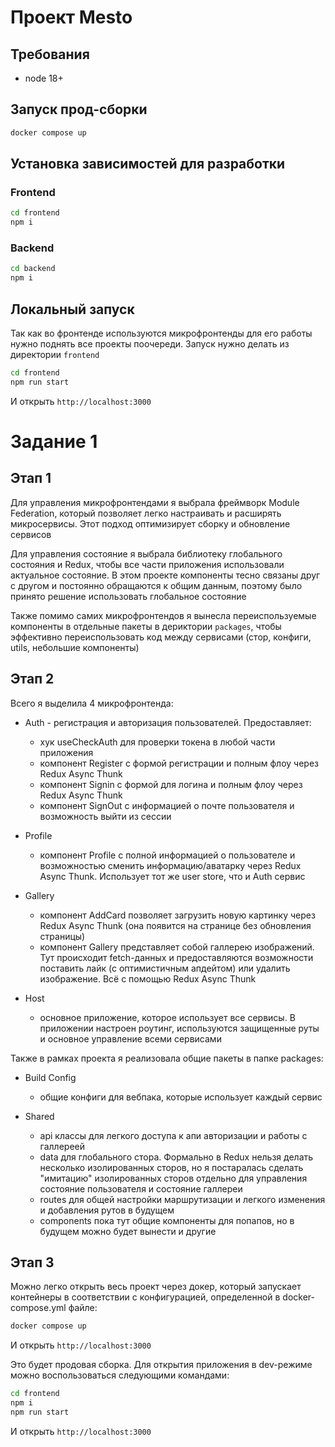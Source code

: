 # Проект Mesto

## Требования

-   node 18+

## Запуск прод-сборки

```bash
docker compose up
```

## Установка зависимостей для разработки

### Frontend

```bash
cd frontend
npm i
```

### Backend

```bash
cd backend
npm i
```

## Локальный запуск

Так как во фронтенде используются микрофронтенды для его работы нужно поднять все проекты поочереди. Запуск нужно делать из директории `frontend`

```bash
cd frontend
npm run start
```

И открыть `http://localhost:3000`

# Задание 1

## Этап 1

Для управления микрофронтендами я выбрала фреймворк Module Federation, который позволяет легко настраивать и расширять микросервисы. Этот подход оптимизирует сборку и обновление сервисов

Для управления состояние я выбрала библиотеку глобального состояния и Redux, чтобы все части приложения использовали актуальное состояние. В этом проекте компоненты тесно связаны друг с другом и постоянно обращаются к общим данным, поэтому было принято решение использовать глобальное состояние

Также помимо самих микрофронтендов я вынесла переиспользуемые компоненты в отдельные пакеты в дериктории `packages`, чтобы эффективно переиспользовать код между сервисами (стор, конфиги, utils, небольшие компоненты)

## Этап 2

Всего я выделила 4 микрофронтенда:

-   Auth - регистрация и авторизация пользователей. Предоставляет:

    -   хук useCheckAuth для проверки токена в любой части приложения
    -   компонент Register с формой регистрации и полным флоу через Redux Async Thunk
    -   компонент Signin с формой для логина и полным флоу через Redux Async Thunk
    -   компонент SignOut с информацией о почте пользователя и возможность выйти из сессии

-   Profile

    -   компонент Profile с полной информацией о пользователе и возможностью сменить информацию/аватарку через Redux Async Thunk. Использует тот же user store, что и Auth сервис

-   Gallery

    -   компонент AddCard позволяет загрузить новую картинку через Redux Async Thunk (она появится на странице без обновления страницы)
    -   компонент Gallery представляет собой галлерею изображений. Тут происходит fetch-данных и предоставляются возможности поставить лайк (с оптимистичным апдейтом) или удалить изображение. Всё с помощью Redux Async Thunk

-   Host
    -   основное приложение, которое использует все сервисы. В приложении настроен роутинг, используются защищенные руты и основное управление всеми сервисами

Также в рамках проекта я реализовала общие пакеты в папке packages:

-   Build Config

    -   общие конфиги для вебпака, которые использует каждый сервис

-   Shared
    -   api классы для легкого доступа к апи авторизации и работы с галлереей
    -   data для глобального стора. Формально в Redux нельзя делать несколько изолированных сторов, но я постаралась сделать "имитацию" изолированных сторов отдельно для управления состояние пользователя и состояние галлереи
    -   routes для общей настройки маршрутизации и легкого изменения и добавления рутов в будущем
    -   components пока тут общие компоненты для попапов, но в будущем можно будет вынести и другие

## Этап 3

Можно легко открыть весь проект через докер, который запускает контейнеры в соответствии с конфигурацией, определенной в docker-compose.yml файле:

```bash
docker compose up
```

И открыть `http://localhost:3000`

Это будет продовая сборка. Для открытия приложения в dev-режиме можно воспользоваться следующими командами:

```bash
cd frontend
npm i
npm run start
```

И открыть `http://localhost:3000`
